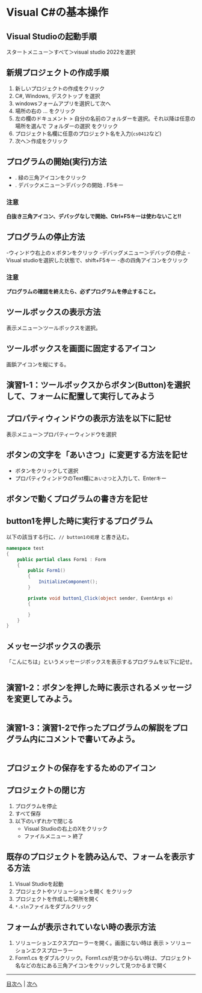 # Visual C#の基本操作
## Visual Studioの起動手順

スタートメニュー＞すべて＞visual studio 2022を選択

## 新規プロジェクトの作成手順
1. 新しいプロジェクトの作成をクリック
2. C#, Windows, デスクトップ を選択
3. windowsフォームアプリを選択して次へ
4. 場所の右の ... をクリック
5. 左の欄のドキュメント > 自分の名前のフォルダーを選択。それ以降は任意の場所を選んで フォルダーの選択 をクリック
6. プロジェクト名欄に任意のプロジェクト名を入力(`cs0412`など)
7. 次へ＞作成をクリック


## プログラムの開始(実行)方法
- . 緑の三角アイコンをクリック
- . デバックメニュー＞デバックの開始
  . F5キー

### 注意

**白抜き三角アイコン、デバッグなしで開始、Ctrl+F5キーは使わないこと!!**

## プログラムの停止方法
-ウィンドウ右上のｘボタンをクリック
-デバッグメニュー＞デバッグの停止
-Visual studioを選択した状態で、shift+F5キー
-赤の四角アイコンをクリック

### 注意

**プログラムの確認を終えたら、必ずプログラムを停止すること。**

## ツールボックスの表示方法

 表示メニュー＞ツールボックスを選択。

## ツールボックスを画面に固定するアイコン

画鋲アイコンを縦にする。

## 演習1-1：ツールボックスからボタン(Button)を選択して、フォームに配置して実行してみよう



## プロパティウィンドウの表示方法を以下に記せ

表示メニュー＞プロパティーウィンドウを選択

## ボタンの文字を「あいさつ」に変更する方法を記せ

- ボタンをクリックして選択
- プロパティウィンドウのText欄に`あいさつ`と入力して、Enterキー

## ボタンで動くプログラムの書き方を記せ



## button1を押した時に実行するプログラム
以下の該当する行に、`// button1の処理` と書き込む。

```cs
namespace test
{
    public partial class Form1 : Form
    {
        public Form1()
        {
            InitializeComponent();
        }

        private void button1_Click(object sender, EventArgs e)
        {

        }
    }
}
```

## メッセージボックスの表示
「こんにちは」というメッセージボックスを表示するプログラムを以下に記せ。

```cs

```

## 演習1-2：ボタンを押した時に表示されるメッセージを変更してみよう。

```cs

```

## 演習1-3：演習1-2で作ったプログラムの解説をプログラム内にコメントで書いてみよう。

```cs

```

## プロジェクトの保存をするためのアイコン



## プロジェクトの閉じ方

1. プログラムを停止
2. すべて保存
3. 以下のいずれかで閉じる
   - Visual Studioの右上のXをクリック
   - ファイルメニュー > 終了


## 既存のプロジェクトを読み込んで、フォームを表示する方法

1. Visual Studioを起動
2. プロジェクトやソリューションを開く をクリック
3. プロジェクトを作成した場所を開く
4. `*.sln`ファイルをダブルクリック

## フォームが表示されていない時の表示方法

1. ソリューションエクスプローラーを開く。画面にない時は 表示 > ソリューションエクスプローラー
2. Form1.cs をダブルクリック。Form1.csが見つからない時は、プロジェクト名などの左にある三角アイコンをクリックして見つかるまで開く


---

[目次へ](README.md#%E7%9B%AE%E6%AC%A1) | [次へ](README.md#%E3%83%97%E3%83%AD%E3%82%B0%E3%83%A9%E3%83%9F%E3%83%B3%E3%82%B0%E3%81%AE%E8%82%9D)
